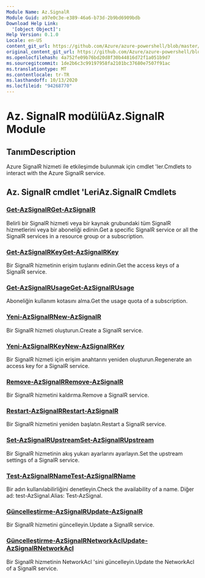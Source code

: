 ```yaml
---
Module Name: Az.SignalR
Module Guid: a97e0c3e-e389-46a6-b73d-2b9bd6909bdb
Download Help Link:
  '[object Object]': 
Help Version: 0.1.0
Locale: en-US
content_git_url: https://github.com/Azure/azure-powershell/blob/master/src/SignalR/SignalR/help/Az.SignalR.md
original_content_git_url: https://github.com/Azure/azure-powershell/blob/master/src/SignalR/SignalR/help/Az.SignalR.md
ms.openlocfilehash: 4a752fe09b76bd20d8f30b44816d72f1a051b9d7
ms.sourcegitcommit: 1de2b6c3c99197958fa2101bc37680e7507f91ac
ms.translationtype: MT
ms.contentlocale: tr-TR
ms.lasthandoff: 10/13/2020
ms.locfileid: "94268770"
---
```

# <span data-ttu-id="f5b6b-101">Az. SignalR modülü</span><span class="sxs-lookup"><span data-stu-id="f5b6b-101">Az.SignalR Module</span></span>
## <span data-ttu-id="f5b6b-102">Tanım</span><span class="sxs-lookup"><span data-stu-id="f5b6b-102">Description</span></span>
<span data-ttu-id="f5b6b-103">Azure SignalR hizmeti ile etkileşimde bulunmak için cmdlet 'ler.</span><span class="sxs-lookup"><span data-stu-id="f5b6b-103">Cmdlets to interact with the Azure SignalR service.</span></span>

## <span data-ttu-id="f5b6b-104">Az. SignalR cmdlet 'Leri</span><span class="sxs-lookup"><span data-stu-id="f5b6b-104">Az.SignalR Cmdlets</span></span>
### [<span data-ttu-id="f5b6b-105">Get-AzSignalR</span><span class="sxs-lookup"><span data-stu-id="f5b6b-105">Get-AzSignalR</span></span>](Get-AzSignalR.md)
<span data-ttu-id="f5b6b-106">Belirli bir SignalR hizmeti veya bir kaynak grubundaki tüm SignalR hizmetlerini veya bir aboneliği edinin.</span><span class="sxs-lookup"><span data-stu-id="f5b6b-106">Get a specific SignalR service or all the SignalR services in a resource group or a subscription.</span></span>

### [<span data-ttu-id="f5b6b-107">Get-AzSignalRKey</span><span class="sxs-lookup"><span data-stu-id="f5b6b-107">Get-AzSignalRKey</span></span>](Get-AzSignalRKey.md)
<span data-ttu-id="f5b6b-108">Bir SignalR hizmetinin erişim tuşlarını edinin.</span><span class="sxs-lookup"><span data-stu-id="f5b6b-108">Get the access keys of a SignalR service.</span></span>

### [<span data-ttu-id="f5b6b-109">Get-AzSignalRUsage</span><span class="sxs-lookup"><span data-stu-id="f5b6b-109">Get-AzSignalRUsage</span></span>](Get-AzSignalRUsage.md)
<span data-ttu-id="f5b6b-110">Aboneliğin kullanım kotasını alma.</span><span class="sxs-lookup"><span data-stu-id="f5b6b-110">Get the usage quota of a subscription.</span></span>

### [<span data-ttu-id="f5b6b-111">Yeni-AzSignalR</span><span class="sxs-lookup"><span data-stu-id="f5b6b-111">New-AzSignalR</span></span>](New-AzSignalR.md)
<span data-ttu-id="f5b6b-112">Bir SignalR hizmeti oluşturun.</span><span class="sxs-lookup"><span data-stu-id="f5b6b-112">Create a SignalR service.</span></span>

### [<span data-ttu-id="f5b6b-113">Yeni-AzSignalRKey</span><span class="sxs-lookup"><span data-stu-id="f5b6b-113">New-AzSignalRKey</span></span>](New-AzSignalRKey.md)
<span data-ttu-id="f5b6b-114">Bir SignalR hizmeti için erişim anahtarını yeniden oluşturun.</span><span class="sxs-lookup"><span data-stu-id="f5b6b-114">Regenerate an access key for a SignalR service.</span></span>

### [<span data-ttu-id="f5b6b-115">Remove-AzSignalR</span><span class="sxs-lookup"><span data-stu-id="f5b6b-115">Remove-AzSignalR</span></span>](Remove-AzSignalR.md)
<span data-ttu-id="f5b6b-116">Bir SignalR hizmetini kaldırma.</span><span class="sxs-lookup"><span data-stu-id="f5b6b-116">Remove a SignalR service.</span></span>

### [<span data-ttu-id="f5b6b-117">Restart-AzSignalR</span><span class="sxs-lookup"><span data-stu-id="f5b6b-117">Restart-AzSignalR</span></span>](Restart-AzSignalR.md)
<span data-ttu-id="f5b6b-118">Bir SignalR hizmetini yeniden başlatın.</span><span class="sxs-lookup"><span data-stu-id="f5b6b-118">Restart a SignalR service.</span></span>

### [<span data-ttu-id="f5b6b-119">Set-AzSignalRUpstream</span><span class="sxs-lookup"><span data-stu-id="f5b6b-119">Set-AzSignalRUpstream</span></span>](Set-AzSignalRUpstream.md)
<span data-ttu-id="f5b6b-120">Bir SignalR hizmetinin akış yukarı ayarlarını ayarlayın.</span><span class="sxs-lookup"><span data-stu-id="f5b6b-120">Set the upstream settings of a SignalR service.</span></span>

### [<span data-ttu-id="f5b6b-121">Test-AzSignalRName</span><span class="sxs-lookup"><span data-stu-id="f5b6b-121">Test-AzSignalRName</span></span>](Test-AzSignalRName.md)
<span data-ttu-id="f5b6b-122">Bir adın kullanılabilirliğini denetleyin.</span><span class="sxs-lookup"><span data-stu-id="f5b6b-122">Check the availability of a name.</span></span> <span data-ttu-id="f5b6b-123">Diğer ad: test-AzSignal.</span><span class="sxs-lookup"><span data-stu-id="f5b6b-123">Alias: Test-AzSignal.</span></span>

### [<span data-ttu-id="f5b6b-124">Güncelleştirme-AzSignalR</span><span class="sxs-lookup"><span data-stu-id="f5b6b-124">Update-AzSignalR</span></span>](Update-AzSignalR.md)
<span data-ttu-id="f5b6b-125">Bir SignalR hizmetini güncelleyin.</span><span class="sxs-lookup"><span data-stu-id="f5b6b-125">Update a SignalR service.</span></span>

### [<span data-ttu-id="f5b6b-126">Güncelleştirme-AzSignalRNetworkAcl</span><span class="sxs-lookup"><span data-stu-id="f5b6b-126">Update-AzSignalRNetworkAcl</span></span>](Update-AzSignalRNetworkAcl.md)
<span data-ttu-id="f5b6b-127">Bir SignalR hizmetinin NetworkAcl 'sini güncelleyin.</span><span class="sxs-lookup"><span data-stu-id="f5b6b-127">Update the NetworkAcl of a SignalR service.</span></span>

